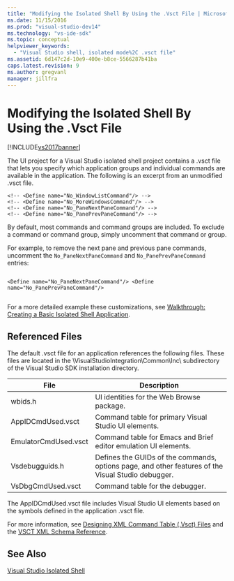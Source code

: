 ```yaml
---
title: "Modifying the Isolated Shell By Using the .Vsct File | Microsoft Docs"
ms.date: 11/15/2016
ms.prod: "visual-studio-dev14"
ms.technology: "vs-ide-sdk"
ms.topic: conceptual
helpviewer_keywords: 
  - "Visual Studio shell, isolated mode%2C .vsct file"
ms.assetid: 6d147c2d-10e9-400e-b8ce-5566287b41ba
caps.latest.revision: 9
ms.author: gregvanl
manager: jillfra
---
```

# Modifying the Isolated Shell By Using the .Vsct File
[!INCLUDE[vs2017banner](../includes/vs2017banner.md)]

The UI project for a Visual Studio isolated shell project contains a .vsct file that lets you specify which application groups and individual commands are available in the application. The following is an excerpt from an unmodified .vsct file.  
  
```  
<!-- <Define name="No_WindowListCommand"/> -->  
<!-- <Define name="No_MoreWindowsCommand"/> -->  
<!-- <Define name="No_PaneNextPaneCommand"/> -->  
<!-- <Define name="No_PanePrevPaneCommand"/> -->  
```  
  
 By default, most commands and command groups are included. To exclude a command or command group, simply uncomment that command or group.  
  
 For example, to remove the next pane and previous pane commands, uncomment the `No_PaneNextPaneCommand` and `No_PanePrevPaneCommand` entries:  
  
```  
  
<Define name="No_PaneNextPaneCommand"/> <Define name="No_PanePrevPaneCommand"/>  
  
```  
  
 For a more detailed example these customizations, see [Walkthrough: Creating a Basic Isolated Shell Application](../extensibility/walkthrough-creating-a-basic-isolated-shell-application.md).  
  
## Referenced Files  
 The default .vsct file for an application references the following files. These files are located in the \VisualStudioIntegration\Common\Inc\ subdirectory of the Visual Studio SDK installation directory.  
  
|File|Description|  
|----------|-----------------|  
|wbids.h|UI identities for the Web Browse package.|  
|AppIDCmdUsed.vsct|Command table for primary Visual Studio UI elements.|  
|EmulatorCmdUsed.vsct|Command table for Emacs and Brief editor emulation UI elements.|  
|Vsdebugguids.h|Defines the GUIDs of the commands, options page, and other features of the Visual Studio debugger.|  
|VsDbgCmdUsed.vsct|Command table for the debugger.|  
  
 The AppIDCmdUsed.vsct file includes Visual Studio UI elements based on the symbols defined in the application .vsct file.  
  
 For more information, see [Designing XML Command Table (.Vsct) Files](../extensibility/internals/designing-xml-command-table-dot-vsct-files.md) and the [VSCT XML Schema Reference](../extensibility/vsct-xml-schema-reference.md).  
  
## See Also  
 [Visual Studio Isolated Shell](../extensibility/visual-studio-isolated-shell.md)
